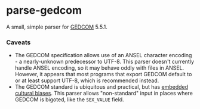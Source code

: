 # parse-gedcom

A small, simple parser for [GEDCOM](http://en.wikipedia.org/wiki/GEDCOM) 5.5.1.

### Caveats

- The GEDCOM specification allows use of an ANSEL character encoding - a nearly-unknown
  predecessor to UTF-8. This parser doesn't currently handle ANSEL encoding, so it
  may behave oddly with files in ANSEL. However, it appears that most programs that
  export GEDCOM default to or at least support UTF-8, which is recommended instead.
- The GEDCOM standard is ubiquitous and practical, but has [embedded cultural biases](./GEDCOM_BIAS.md).
  This parser allows "non-standard" input in places where GEDCOM is bigoted, like
  the `SEX_VALUE` field.
